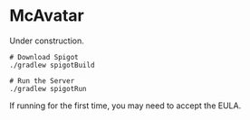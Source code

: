 # McAvatar

Under construction.

```
# Download Spigot
./gradlew spigotBuild

# Run the Server
./gradlew spigotRun
```

If running for the first time, you may need to accept the EULA.